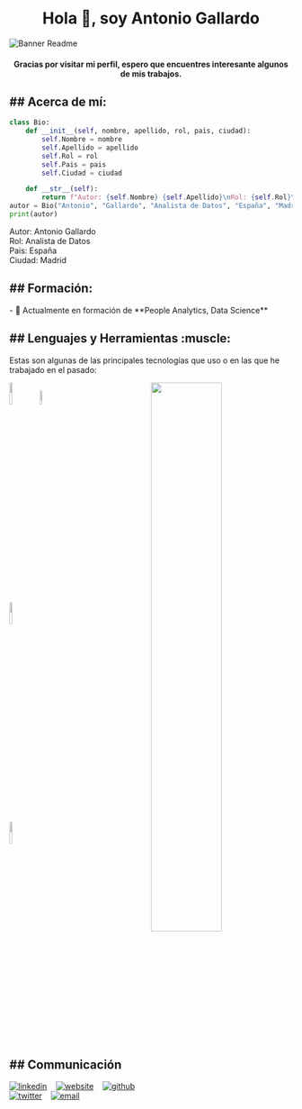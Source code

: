 <h1 align="center">Hola 👋, soy Antonio Gallardo</h1>

![Banner Readme](https://github.com/genekis24/genekis24/assets/123604158/0146f89e-6a46-4fad-bd25-ff1614324b4e)

<h4 align="center">Gracias por visitar mi perfil, espero que encuentres interesante algunos de mis trabajos.</h4>

<p>
	
</p>

<h2 align="left">## Acerca de mí:</h2>

<p>
	
</p>

``` Python
class Bio:
    def __init__(self, nombre, apellido, rol, pais, ciudad):
        self.Nombre = nombre
        self.Apellido = apellido
        self.Rol = rol
        self.Pais = pais
        self.Ciudad = ciudad

    def __str__(self):
        return f"Autor: {self.Nombre} {self.Apellido}\nRol: {self.Rol}\nPaís: {self.Pais}\nCiudad: {self.Ciudad}"
autor = Bio("Antonio", "Gallardo", "Analista de Datos", "España", "Madrid")
print(autor)
```
Autor: Antonio Gallardo <br>
Rol: Analista de Datos <br>
Pais: España <br>
Ciudad: Madrid <br>

<h2 align="left">## Formación:</h2>
- 🌱 Actualmente en formación de **People Analytics, Data Science**

<p>
	
</p>

<h2 align="left">## Lenguajes y Herramientas :muscle:</h2>

Estas son algunas de las principales tecnologías que uso o en las que he trabajado en el pasado:

<p>
	<img width="50%" align="right" src="https://github-readme-stats.vercel.app/api?username=genekis&show_icons=true&hide_border=true" />
	
<code><img width="10%" src="https://www.vectorlogo.zone/logos/python/python-ar21.svg"></code>
<code><img width="8%" src="https://www.vectorlogo.zone/logos/r-project/r-project-icon.svg"></code>
<br />
<code><img width="10%" src="https://www.vectorlogo.zone/logos/mongodb/mongodb-ar21.svg"></code>
<br />
<code><img width="10%" src="https://www.vectorlogo.zone/logos/git-scm/git-scm-ar21.svg"></code>
</p>

<p>
	
</p>

<h2> ## Communicación </h2>
<p float="left">
  
  [![linkedin](https://user-images.githubusercontent.com/25087769/87172072-530a5080-c2dc-11ea-8e2c-8ee4dbf3394b.png)](https://www.linkedin.com/in/genekis) &nbsp;&nbsp;
  [![website](https://user-images.githubusercontent.com/25087769/87173861-0aa06200-c2df-11ea-9614-da65c9c73692.png)](https://talentoia.com) &nbsp;&nbsp;
  [![github](https://user-images.githubusercontent.com/25087769/87176037-2c4f1880-c2e2-11ea-8a13-41c90b711b9f.png)](https://github.com/genekis) &nbsp;&nbsp;
  [![twitter](https://user-images.githubusercontent.com/25087769/87172407-de83e180-c2dc-11ea-9479-a894758266c3.png)](https://www.twitter.com/genekis) &nbsp;&nbsp;
  [![email](https://user-images.githubusercontent.com/25087769/87174308-a4680f00-c2df-11ea-90b0-5fa1fa76d2f1.png)](mailto:genekis24@gmail.com)
 
</p>
